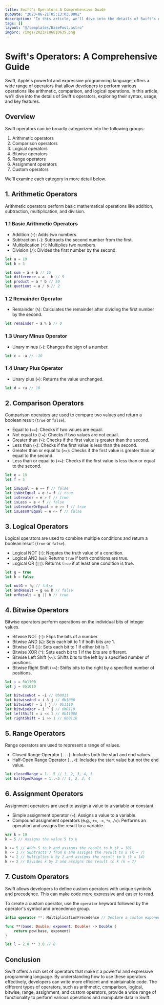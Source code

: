 ```yaml
---
title: Swift's Operators A Comprehensive Guide
pubDate: "2023-06-21T05:13:03.000Z"
description: "In this article, we'll dive into the details of Swift's operators, exploring their syntax, usage, and key features"
tags: []
layout: "@/templates/BasePost.astro"
imgSrc: /imgs/2023/186810635.png
---
```

# Swift's Operators: A Comprehensive Guide

Swift, Apple's powerful and expressive programming language, offers a wide range of operators that allow developers to perform various operations like arithmetic, comparison, and logical operations. In this article, we'll dive into the details of Swift's operators, exploring their syntax, usage, and key features.

## Overview

Swift operators can be broadly categorized into the following groups:

1. Arithmetic operators
2. Comparison operators
3. Logical operators
4. Bitwise operators
5. Range operators
6. Assignment operators
7. Custom operators

We'll examine each category in more detail below.

## 1. Arithmetic Operators

Arithmetic operators perform basic mathematical operations like addition, subtraction, multiplication, and division.

### 1.1 Basic Arithmetic Operators

- Addition (`+`): Adds two numbers.
- Subtraction (`-`): Subtracts the second number from the first.
- Multiplication (`*`): Multiplies two numbers.
- Division (`/`): Divides the first number by the second.

```swift
let a = 10
let b = 5

let sum = a + b // 15
let difference = a - b // 5
let product = a * b // 50
let quotient = a / b // 2
```

### 1.2 Remainder Operator

- Remainder (`%`): Calculates the remainder after dividing the first number by the second.

```swift
let remainder = a % b // 0
```

### 1.3 Unary Minus Operator

- Unary minus (`-`): Changes the sign of a number.

```swift
let c = -a // -10
```

### 1.4 Unary Plus Operator

- Unary plus (`+`): Returns the value unchanged.

```swift
let d = +a // 10
```

## 2. Comparison Operators

Comparison operators are used to compare two values and return a boolean result (`true` or `false`).

- Equal to (`==`): Checks if two values are equal.
- Not equal to (`!=`): Checks if two values are not equal.
- Greater than (`>`): Checks if the first value is greater than the second.
- Less than (`<`): Checks if the first value is less than the second.
- Greater than or equal to (`>=`): Checks if the first value is greater than or equal to the second.
- Less than or equal to (`<=`): Checks if the first value is less than or equal to the second.

```swift
let e = 10
let f = 5

let isEqual = e == f // false
let isNotEqual = e != f // true
let isGreater = e > f // true
let isLess = e < f // false
let isGreaterOrEqual = e >= f // true
let isLessOrEqual = e <= f // false
```

## 3. Logical Operators

Logical operators are used to combine multiple conditions and return a boolean result (`true` or `false`).

- Logical NOT (`!`): Negates the truth value of a condition.
- Logical AND (`&&`): Returns `true` if both conditions are true.
- Logical OR (`||`): Returns `true` if at least one condition is true.

```swift
let g = true
let h = false

let notG = !g // false
let andResult = g && h // false
let orResult = g || h // true
```

## 4. Bitwise Operators

Bitwise operators perform operations on the individual bits of integer values.

- Bitwise NOT (`~`): Flips the bits of a number.
- Bitwise AND (`&`): Sets each bit to 1 if both bits are 1.
- Bitwise OR (`|`): Sets each bit to 1 if either bit is 1.
- Bitwise XOR (`^`): Sets each bit to 1 if the bits are different.
- Bitwise Left Shift (`<<`): Shifts bits to the left by a specified number of positions.
- Bitwise Right Shift (`>>`): Shifts bits to the right by a specified number of positions.

```swift
let i = 0b1100
let j = 0b1010

let bitwiseNot = ~i // 0b0011
let bitwiseAnd = i & j // 0b1000
let bitwiseOr = i | j // 0b1110
let bitwiseXor = i ^ j // 0b0110
let leftShift = i << 1 // 0b11000
let rightShift = i >> 1 // 0b0110
```

## 5. Range Operators

Range operators are used to represent a range of values.

- Closed Range Operator (`...`): Includes both the start and end values.
- Half-Open Range Operator (`..<`): Includes the start value but not the end value.

```swift
let closedRange = 1...5 // 1, 2, 3, 4, 5
let halfOpenRange = 1..<5 // 1, 2, 3, 4
```

## 6. Assignment Operators

Assignment operators are used to assign a value to a variable or constant.

- Simple assignment operator (`=`): Assigns a value to a variable.
- Compound assignment operators (e.g., `+=`, `-=`, `*=`, `/=`): Performs an operation and assigns the result to a variable.

```swift
var k = 10
k = 5 // Assigns the value 5 to k

k += 5 // Adds 5 to k and assigns the result to k (k = 10)
k -= 3 // Subtracts 3 from k and assigns the result to k (k = 7)
k *= 2 // Multiplies k by 2 and assigns the result to k (k = 14)
k /= 2 // Divides k by 2 and assigns the result to k (k = 7)
```

## 7. Custom Operators

Swift allows developers to define custom operators with unique symbols and precedence. This can make code more expressive and easier to read.

To create a custom operator, use the `operator` keyword followed by the operator's symbol and precedence group.

```swift
infix operator **: MultiplicationPrecedence // Declare a custom exponentiation operator

func **(base: Double, exponent: Double) -> Double {
    return pow(base, exponent)
}

let l = 2.0 ** 3.0 // 8
```

## Conclusion

Swift offers a rich set of operators that make it a powerful and expressive programming language. By understanding how to use these operators effectively, developers can write more efficient and maintainable code. The different types of operators, such as arithmetic, comparison, logical, bitwise, range, assignment, and custom operators, provide a wide range of functionality to perform various operations and manipulate data in Swift.


